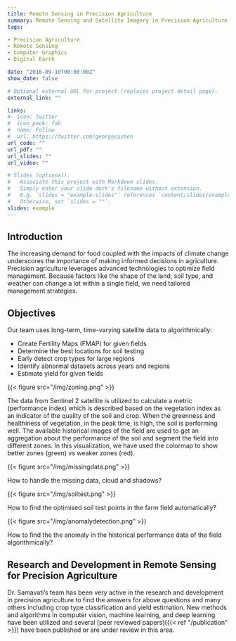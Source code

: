 ```yaml
---
title: Remote Sensing in Precision Agriculture
summary: Remote Sensing and Satellite Imagery in Precision Agriculture Applications
tags:

- Precision Agriculture
- Remote Sensing
- Computer Graphics
- Digital Earth

date: "2016-09-10T00:00:00Z"
show_date: false

# Optional external URL for project (replaces project detail page).
external_link: ""

links:
#- icon: twitter
#  icon_pack: fab
#  name: Follow
#  url: https://twitter.com/georgecushen
url_code: ""
url_pdf: ""
url_slides: ""
url_video: ""

# Slides (optional).
#   Associate this project with Markdown slides.
#   Simply enter your slide deck's filename without extension.
#   E.g. `slides = "example-slides"` references `content/slides/example-slides.md`.
#   Otherwise, set `slides = ""`.
slides: example
---
```

## **Introduction**
The increasing demand for food coupled with the impacts of climate change underscores the importance of making informed decisions in agriculture. 
Precision agriculture leverages advanced technologies to optimize field management.
Because factors like the shape of the land, soil type, and weather can change a lot within a single field, we need tailored management strategies.

## **Objectives**

Our team uses long-term, time-varying satellite data to algorithmically:


- Create Fertility Maps (FMAP) for given fields
- Determine the best locations for soil testing 
- Early detect crop types for large regions
- Identify abnormal datasets across years and regions 
- Estimate yield for given fields

{{< figure src="/img/zoning.png" >}}

The data from Sentinel 2 satellite is utilized to calculate a metric (performance index) which is described based on the vegetation index as an indicator of the quality of the soil and crop.
When the greenness and healthiness of vegetation, in the peak time, is high, the soil is performing well.
The available historical images of the field are used to get an aggregation about the performance of the soil and segment the field into different zones.
 In this visualization, we have used the colormap to show better zones (green) vs weaker zones (red).

{{< figure src="/img/missingdata.png" >}}

How to handle the missing data, cloud and shadows?

{{< figure src="/img/soiltest.png" >}}

How to find the optimised soil test points in the farm field automatically? 

{{< figure src="/img/anomalydetection.png" >}}

How to find the the anomaly in the historical performance data of the field algorithmically?


## **Research and Development in Remote Sensing for Precision Agriculture**
Dr. Samavati’s team has been very active in the research and development in precision agriculture to find the answers for above questions and many others including crop type classification and yield estimation.
New methods and algorithms in computer vision, machine learning, and deep learning have been utilized and several [peer reviewed papers]({{< ref "/publication" >}}) have been published or are under review in this area.

 
